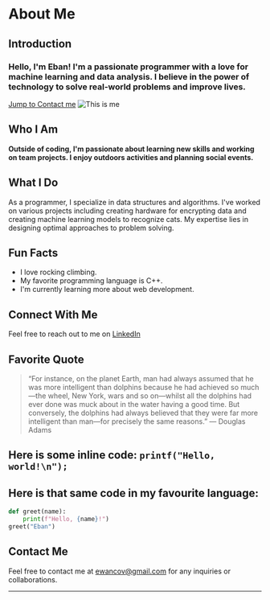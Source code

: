 # About Me

## Introduction
### Hello, I'm Eban! I'm a passionate programmer with a love for machine learning and data analysis. I believe in the power of technology to solve real-world problems and improve lives. 
[Jump to Contact me](#contact-me)
![This is me](https://i.imgur.com/bnNLVE9.jpeg)


## Who I Am
**Outside of coding, I'm passionate about learning new skills and working on team projects. I enjoy outdoors activities and planning social events.**

## What I Do
As a programmer, I specialize in data structures and algorithms. I've worked on various projects including creating hardware for encrypting data and creating machine learning models to recognize cats. My expertise lies in designing optimal approaches to problem solving.

## Fun Facts
- I love rocking climbing.
- My favorite programming language is C++.
- I'm currently learning more about web development.

## Connect With Me
Feel free to reach out to me on [LinkedIn](https://www.linkedin.com/in/your-profile)

## Favorite Quote
> “For instance, on the planet Earth, man had always assumed that he was more intelligent than dolphins because he had achieved so much—the wheel, New York, wars and so on—whilst all the dolphins had ever done was muck about in the water having a good time. But conversely, the dolphins had always believed that they were far more intelligent than man—for precisely the same reasons.” — Douglas Adams

## Here is some inline code: `printf("Hello, world!\n");`

## Here is that same code in my favourite language:

```python
def greet(name):
    print(f"Hello, {name}!")
greet("Eban")
```
<!-- 
## Projects
- [Project 1](link_to_project1): Description of project.
- [Project 2](link_to_project2): Description of project.

## Recommended Reading
- [Book Title](link_to_book): Brief description.

## Additional Resources
- [Resource Title](link_to_resource): Description.
-->
## Contact Me
Feel free to contact me at [ewancov@gmail.com](mailto:ewancov@gmail.com) for any inquiries or collaborations.

---

